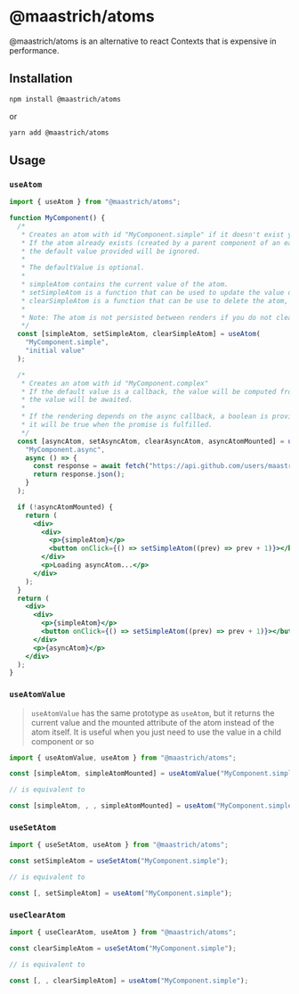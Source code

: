 # @maastrich/atoms

@maastrich/atoms is an alternative to react Contexts that is expensive in performance.

## Installation

```bash
npm install @maastrich/atoms
```

or

```bash
yarn add @maastrich/atoms
```

## Usage

### `useAtom`

```jsx
import { useAtom } from "@maastrich/atoms";

function MyComponent() {
  /*
   * Creates an atom with id "MyComponent.simple" if it doesn't exist yet with a default value of "initial value".
   * If the atom already exists (created by a parent component of an earlier render of this component),
   * the default value provided will be ignored.
   *
   * The defaultValue is optional.
   *
   * simpleAtom contains the current value of the atom.
   * setSimpleAtom is a function that can be used to update the value of the atom.
   * clearSimpleAtom is a function that can be use to delete the atom, you can use when the component is unmounted.
   *
   * Note: The atom is not persisted between renders if you do not clear it.
   */
  const [simpleAtom, setSimpleAtom, clearSimpleAtom] = useAtom(
    "MyComponent.simple",
    "initial value"
  );

  /*
   * Creates an atom with id "MyComponent.complex"
   * If the default value is a callback, the value will be computed from this callback, if the callback returns a promise,
   * the value will be awaited.
   *
   * If the rendering depends on the async callback, a boolean is provided as the fourth element of the array,
   * it will be true when the promise is fulfilled.
   */
  const [asyncAtom, setAsyncAtom, clearAsyncAtom, asyncAtomMounted] = useAtom(
    "MyComponent.async",
    async () => {
      const response = await fetch("https://api.github.com/users/maastrich");
      return response.json();
    }
  );

  if (!asyncAtomMounted) {
    return (
      <div>
        <div>
          <p>{simpleAtom}</p>
          <button onClick={() => setSimpleAtom((prev) => prev + 1)}></button>
        </div>
        <p>Loading asyncAtom...</p>
      </div>
    );
  }
  return (
    <div>
      <div>
        <p>{simpleAtom}</p>
        <button onClick={() => setSimpleAtom((prev) => prev + 1)}></button>
      </div>
      <p>{asyncAtom}</p>
    </div>
  );
}
```

### `useAtomValue`

> `useAtomValue` has the same prototype as `useAtom`, but it returns the current value and the mounted attribute of the atom instead of the atom itself.
> It is useful when you just need to use the value in a child component or so

```jsx
import { useAtomValue, useAtom } from "@maastrich/atoms";

const [simpleAtom, simpleAtomMounted] = useAtomValue("MyComponent.simple", "initial value");

// is equivalent to

const [simpleAtom, , , simpleAtomMounted] = useAtom("MyComponent.simple", "initial value");
```

### `useSetAtom`

```jsx
import { useSetAtom, useAtom } from "@maastrich/atoms";

const setSimpleAtom = useSetAtom("MyComponent.simple");

// is equivalent to

const [, setSimpleAtom] = useAtom("MyComponent.simple");
```

### `useClearAtom`

```jsx
import { useClearAtom, useAtom } from "@maastrich/atoms";

const clearSimpleAtom = useSetAtom("MyComponent.simple");

// is equivalent to

const [, , clearSimpleAtom] = useAtom("MyComponent.simple");
```
